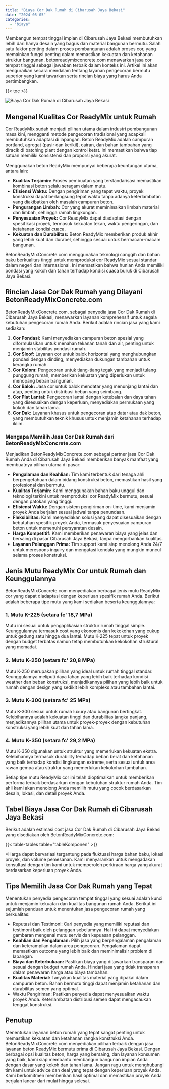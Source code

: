 ```yaml
---
title: "Biaya Cor Dak Rumah di Cibarusah Jaya Bekasi"
date: "2024-05-05"
categories: 
  - "biaya"
---
```


Membangun tempat tinggal impian di Cibarusah Jaya Bekasi membutuhkan lebih dari hanya desain yang bagus dan material bangunan bermutu. Salah satu faktor penting dalam proses pembangunan adalah proses cor, yang memainkan fungsi penting dalam memastikan kekuatan dan ketahanan struktur bangunan. betonreadymixconcrete.com menawarkan jasa cor tempat tinggal sebagai jawaban terbaik dalam konteks ini. Artikel ini akan menguraikan secara mendalam tentang layanan pengecoran bermutu superior yang kami tawarkan serta rincian biaya yang harus Anda pertimbangkan.

{{< toc >}}

![Biaya Cor Dak Rumah di Cibarusah Jaya Bekasi](https://betoncor8.github.io/cor/harga-beton-readymix-concrete%20(2).png)

## Mengenal Kualitas Cor ReadyMix untuk Rumah

Cor ReadyMix sudah menjadi pilihan utama dalam industri pembangunan masa kini, mengganti metode pengecoran tradisional yang acapkali membutuhkan adaptasi di lapangan. Beton ReadyMix adalah campuran portland, agregat (pasir dan kerikil), cairan, dan bahan tambahan yang diracik di batching plant dengan kontrol ketat. Ini memastikan bahwa tiap satuan memiliki konsistensi dan proporsi yang akurat.

Menggunakan beton ReadyMix mempunyai beberapa keuntungan utama, antara lain:

- **Kualitas Terjamin:** Proses pembuatan yang terstandarisasi memastikan kombinasi beton selalu seragam dalam mutu.
- **Efisiensi Waktu:** Dengan pengiriman yang tepat waktu, proyek konstruksi dapat berlangsung tepat waktu tanpa adanya keterlambatan yang diakibatkan oleh masalah campuran beton.
- **Pengurangan Limbah:** Cor yang akurat meminimalkan limbah material dan limbah, sehingga ramah lingkungan.
- **Penyesuaian Proyek:** Cor ReadyMix dapat diadaptasi dengan spesifikasi proyek, termasuk kekuatan tekan, waktu pengeringan, dan ketahanan kondisi cuaca.
- **Kekuatan dan Durabilitas:** Beton ReadyMix memberikan produk akhir yang lebih kuat dan durabel, sehingga sesuai untuk bermacam-macam bangunan.

BetonReadyMixConcrete.com menggunakan teknologi canggih dan bahan baku berkualitas tinggi untuk memproduksi cor ReadyMix sesuai standar dalam negeri dan internasional. Ini memastikan bahwa hunian Anda memiliki pondasi yang kokoh dan tahan terhadap kondisi cuaca buruk di Cibarusah Jaya Bekasi.

## Rincian Jasa Cor Dak Rumah yang Dilayani BetonReadyMixConcrete.com

BetonReadyMixConcrete.com, sebagai penyedia jasa Cor Dak Rumah di Cibarusah Jaya Bekasi, menawarkan layanan komprehensif untuk segala kebutuhan pengecoran rumah Anda. Berikut adalah rincian jasa yang kami sediakan:

1. **Cor Pondasi:** Kami menyediakan campuran beton spesial yang diformulasikan untuk menahan tekanan tanah dan air, penting untuk menjamin stabilitas pondasi rumah.
2. **Cor Sloof:** Layanan cor untuk balok horizontal yang menghubungkan pondasi dengan dinding, menyediakan dukungan tambahan untuk kerangka rumah.
3. **Cor Kolom:** Pengecoran untuk tiang-tiang tegak yang menjadi tulang punggung rumah, memberikan kekuatan yang diperlukan untuk menopang beban bangunan.
4. **Cor Balok:** Jasa cor untuk balok mendatar yang menunjang lantai dan atap, penting untuk distribusi beban yang seimbang.
5. **Cor Plat Lantai:** Pengecoran lantai dengan ketebalan dan daya tahan yang disesuaikan dengan keperluan, menyediakan permukaan yang kokoh dan tahan lama.
6. **Cor Dak:** Layanan khusus untuk pengecoran atap datar atau dak beton, yang membutuhkan teknik khusus untuk menjamin ketahanan terhadap iklim.

### Mengapa Memilih Jasa Cor Dak Rumah dari BetonReadyMixConcrete.com

Menjadikan BetonReadyMixConcrete.com sebagai partner jasa Cor Dak Rumah Anda di Cibarusah Jaya Bekasi memberikan banyak manfaat yang membuatnya pilihan utama di pasar:

- **Pengalaman dan Keahlian:** Tim kami terbentuk dari tenaga ahli berpengetahuan dalam bidang konstruksi beton, memastikan hasil yang profesional dan bermutu.
- **Kualitas Terjamin:** Kami menggunakan bahan baku unggul dan teknologi terkini untuk memproduksi cor ReadyMix bermutu, sesuai dengan patokan yang tinggi.
- **Efisiensi Waktu:** Dengan sistem pengiriman on-time, kami menjamin proyek Anda berjalan sesuai jadwal tanpa penundaan.
- **Fleksibilitas:** Kami menyediakan solusi yang dapat disesuaikan dengan kebutuhan spesifik proyek Anda, termasuk penyesuaian campuran beton untuk memenuhi persyaratan desain.
- **Harga Kompetitif:** Kami memberikan penawaran biaya yang jelas dan bersaing di pasar Cibarusah Jaya Bekasi, tanpa mengorbankan kualitas.
- **Layanan Pelanggan Prima:** Tim support kami siap menolong Anda 24/7 untuk merespons inquiry dan mengatasi kendala yang mungkin muncul selama proses konstruksi.

## Jenis Mutu ReadyMix Cor untuk Rumah dan Keunggulannya

BetonReadyMixConcrete.com menyediakan berbagai jenis mutu ReadyMix cor yang dapat diadaptasi dengan keperluan spesifik rumah Anda. Berikut adalah beberapa tipe mutu yang kami sediakan beserta keunggulannya:

### 1\. Mutu K-225 (setara fc' 18,7 MPa)

Mutu ini sesuai untuk pengaplikasian struktur rumah tinggal simple. Keunggulannya termasuk cost yang ekonomis dan kekokohan yang cukup untuk gedung satu hingga dua lantai. Mutu K-225 tepat untuk proyek dengan budget terbatas namun tetap membutuhkan kekokohan struktural yang memadai.

### 2\. Mutu K-250 (setara fc' 20,8 MPa)

Mutu K-250 merupakan pilihan yang ideal untuk rumah tinggal standar. Keunggulannya meliputi daya tahan yang lebih baik terhadap kondisi weather dan beban konstruksi, menjadikannya pilihan yang lebih baik untuk rumah dengan design yang sedikit lebih kompleks atau tambahan lantai.

### 3\. Mutu K-300 (setara fc' 25 MPa)

Mutu K-300 sesuai untuk rumah luxury atau bangunan bertingkat. Kelebihannya adalah kekuatan tinggi dan durabilitas jangka panjang, menjadikannya pilihan utama untuk proyek-proyek dengan kebutuhan konstruksi yang lebih kuat dan tahan lama.

### 4\. Mutu K-350 (setara fc' 29,2 MPa)

Mutu K-350 digunakan untuk struktur yang memerlukan kekuatan ekstra. Kelebihannya termasuk durability terhadap beban berat dan ketahanan yang baik terhadap kondisi lingkungan extreme, serta sesuai untuk area rawan gempa atau struktur yang memerlukan kekokohan tambahan.

Setiap tipe mutu ReadyMix cor ini telah dioptimalkan untuk memberikan performa terbaik berdasarkan dengan kebutuhan struktur rumah Anda. Tim ahli kami akan menolong Anda memilih mutu yang cocok berdasarkan desain, lokasi, dan detail proyek Anda.

## Tabel Biaya Jasa Cor Dak Rumah di Cibarusah Jaya Bekasi

Berikut adalah estimasi cost jasa Cor Dak Rumah di Cibarusah Jaya Bekasi yang disediakan oleh BetonReadyMixConcrete.com:

{{< table-tables table="tableKomponen" >}}

\*Harga dapat bervariasi tergantung pada fluktuasi harga bahan baku, lokasi proyek, dan volume pemesanan. Kami menyarankan untuk mengadakan konsultasi dengan tim kami untuk memperoleh perkiraan harga yang akurat berdasarkan keperluan proyek Anda.

## Tips Memilih Jasa Cor Dak Rumah yang Tepat

Menentukan penyedia pengecoran tempat tinggal yang sesuai adalah kunci untuk menjamin kekuatan dan kualitas bangunan rumah Anda. Berikut ini sejumlah panduan untuk menentukan jasa pengecoran rumah yang berkualitas:

- Reputasi dan Testimoni: Cari penyedia yang memiliki reputasi dan testimoni baik oleh pelanggan sebelumnya. Hal ini dapat menyediakan gambaran mengenai mutu servis dan kepuasan pelanggan.
- **Keahlian dan Pengalaman:** Pilih jasa yang berpengalaman pengalaman dan keterampilan dalam area pengecoran. Pengalaman dapat memastikan outcome yang lebih baik dan meminimalisir problem di lapangan.
- **Biaya dan Keterbukaan:** Pastikan biaya yang ditawarkan transparan dan sesuai dengan budget rumah Anda. Hindari jasa yang tidak transparan dalam penawaran harga atau biaya tambahan.
- **Kualitas Material:** Tanyakan kualitas material yang dipakai dalam campuran beton. Bahan bermutu tinggi dapat menjamin ketahanan dan durabilitas semen yang optimal.
- Waktu Pengiriman: Pastikan penyedia dapat menyesuaikan waktu proyek Anda. Keterlambatan distribusi semen dapat mengacaukan tenggat konstruksi.

## Penutup

Menentukan layanan beton rumah yang tepat sangat penting untuk memastikan kekuatan dan ketahanan rangka konstruksi Anda. BetonReadyMixConcrete.com menyediakan pilihan terbaik dengan jasa layanan beton ReadyMix bermutu prima di Cibarusah Jaya Bekasi. Dengan berbagai opsi kualitas beton, harga yang bersaing, dan layanan konsumen yang baik, kami siap membantu membangun bangunan impian Anda dengan dasar yang kokoh dan tahan lama. Jangan ragu untuk menghubungi tim kami untuk advice dan deal yang tepat dengan keperluan proyek Anda. Kami berkomitmen memberikan hasil optimal dan memastikan proyek Anda berjalan lancar dari mulai hingga selesai.

